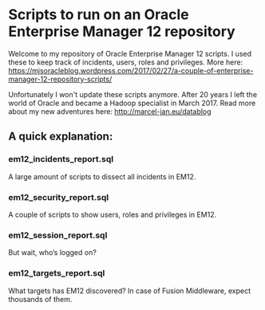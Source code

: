 # Scripts to run on an Oracle Enterprise Manager 12 repository

Welcome to my repository of Oracle Enterprise Manager 12 scripts. I used these to keep track of incidents, users, roles and privileges. More here:
https://mjsoracleblog.wordpress.com/2017/02/27/a-couple-of-enterprise-manager-12-repository-scripts/

Unfortunately I won't update these scripts anymore. After 20 years I left the world of Oracle and became a Hadoop specialist in March 2017. Read more about my new adventures here: http://marcel-jan.eu/datablog

## A quick explanation:

### em12_incidents_report.sql
A large amount of scripts to dissect all incidents in EM12.

### em12_security_report.sql
A couple of scripts to show users, roles and privileges in EM12.

### em12_session_report.sql
But wait, who’s logged on?

### em12_targets_report.sql
What targets has EM12 discovered? In case of Fusion Middleware, expect thousands of them.
